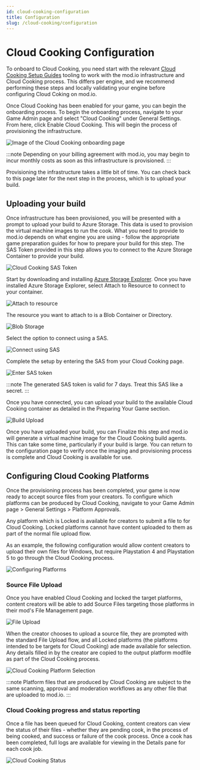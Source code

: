 ```yaml
---
id: cloud-cooking-configuration
title: Configuration
slug: /cloud-cooking/configuration
---
```


# Cloud Cooking Configuration

To onboard to Cloud Cooking, you need start with the relevant [Cloud Cooking Setup Guides](/cloud-cooking#supported-setup-guides) tooling to work with the mod.io infrastructure and Cloud Cooking process. This differs per engine, and we recommend performing these steps and locally validating your engine before configuring Cloud Coking on mod.io.

Once Cloud Cooking has been enabled for your game, you can begin the onboarding process. To begin the onboarding process, navigate to your Game Admin page and select "Cloud Cooking" under General Settings. From here, click Enable Cloud Cooking. This will begin the process of provisioning the infrastructure.

![Image of the Cloud Cooking onboarding page](img/enable-cloud-cooking.png)

:::note
Depending on your billing agreement with mod.io, you may begin to incur monthly costs as soon as this infrastructure is provisioned.
:::

Provisioning the infrastructure takes a little bit of time. You can check back to this page later for the next step in the process, which is to upload your build.

## Uploading your build

Once infrastructure has been provisioned, you will be presented with a prompt to upload your build to Azure Storage. This data is used to provision the virtual machine images to run the cook. What you need to provide to mod.io depends on what engine you are using - follow the appropriate game preparation guides for how to prepare your build for this step. The SAS Token provided in this step allows you to connect to the Azure Storage Container to provide your build.

![Cloud Cooking SAS Token](img/sas-token.png)

Start by downloading and installing [Azure Storage Explorer](https://azure.microsoft.com/en-us/products/storage/storage-explorer#Download-4). Once you have installed Azure Storage Explorer, select Attach to Resource to connect to your container.

![Attach to resource](img/attach-to-resource.png) 

The resource you want to attach to is a Blob Container or Directory.

![Blob Storage](img/blob-storage.png)

Select the option to connect using a SAS.

![Connect using SAS](img/connect-using-sas.png)

Complete the setup by entering the SAS from your Cloud Cooking page.

![Enter SAS token](img/enter-sas-token.png)

:::note
The generated SAS token is valid for 7 days. Treat this SAS like a secret.
:::

Once you have connected, you can upload your build to the available Cloud Cooking container as detailed in the Preparing Your Game section.

![Build Upload](img/upload-build.png)

Once you have uploaded your build, you can Finalize this step and mod.io will generate a virtual machine image for the Cloud Cooking build agents. This can take some time, particularly if your build is large. You can return to the configuration page to verify once the imaging and provisioning process is complete and Cloud Cooking is available for use.

## Configuring Cloud Cooking Platforms

Once the provisioning process has been completed, your game is now ready to accept source files from your creators. To configure which platforms can be produced by Cloud Cooking, navigate to your Game Admin page > General Settings > Platform Approvals. 

Any platform which is Locked is available for creators to submit a file to for Cloud Cooking. Locked platforms cannot have content uploaded to them as part of the normal file upload flow. 

As an example, the following configuration would allow content creators to upload their own files for Windows, but require Playstation 4 and Playstation 5 to go through the Cloud Cooking process.

![Configuring Platforms](img/configure-platforms.png)

### Source File Upload

Once you have enabled Cloud Cooking and locked the target platforms, content creators will be able to add Source Files targeting those platforms in their mod's File Management page.  

![File Upload](img/file-upload.png)

When the creator chooses to upload a source file, they are prompted with the standard File Upload flow, and all Locked platforms (the platforms intended to be targets for Cloud Cooking) ade made available for selection. Any details filled in by the creator are copied to the output platform modfile as part of the Cloud Cooking process.

![Cloud Cooking Platform Selection](img/platform-selection.png)

:::note
Platform files that are produced by Cloud Cooking are subject to the same scanning, approval and moderation workflows as any other file that are uploaded to mod.io.
:::

### Cloud Cooking progress and status reporting

Once a file has been queued for Cloud Cooking, content creators can view the status of their files - whether they are pending cook, in the process of being cooked, and success or failure of the cook process. Once a cook has been completed, full logs are available for viewing in the Details pane for each cook job.

![Cloud Cooking Status](img/cloud-cooking-status.png)